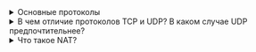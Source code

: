 <details>
    <summary>Основные протоколы</summary>
    <a href="networking/part_3.md#протокол-stp">Протокол STP</a><br>
    <a href="networking/part_6.md#протокол-ip">Протокол IP</a><br>
    <a href="networking/part_6.md#протокол-dhcp">Протокол DHCP</a><br>
    <a href="networking/part_6.md#протокол-icmp">Протокол ICMP</a><br>
    <a href="networking/part_6.md#протокол-arp">Протокол ARP</a><br>
    <a href="networking/part_7.md#протокол-udp">Протокол UDP</a><br>
    <a href="networking/part_7.md#протокол-tcp">Протокол TCP</a><br>
    <a href="networking/part_8.md#протокол-dns">Протокол DNS</a><br>
    <a href="networking/part_9.md#протокол-http">Протокол HTTP</a><br>
    <a href="networking/part_8.md#протокол-smtp">Протокол SMTP</a><br>
    <a href="networking/part_8.md#протокол-pop3">Протокол POP3</a><br>
    <a href="networking/part_8.md#протокол-imap">Протокол IMAP</a><br>
    <a href="networking/part_8.md#протокол-ftp">Протокол FTP</a><br>
</details>

<details>
<summary>В чем отличие протоколов TCP и UDP? В каком случае UDP предпочтительнее?</summary>

**TCP** – транспортный протокол передачи данных в сетях TCP/IP, предварительно устанавливающий соединение с сетью.
**UDP** – транспортный протокол, передающий сообщения-датаграммы без необходимости установки соединения в IP-сети.

Разница между протоколами TCP и UDP – в так называемой "гарантии доставки". TCP требует отклика от клиента, которому 
доставлен пакет данных, подтверждения доставки, и для этого ему необходимо установленное заранее соединение. 
Также протокол TCP считается надежным, тогда как UDP получил даже именование протокол ненадежных датаграмм. 
TCP исключает потери данных, дублирование и перемешивание пакетов, задержки. UDP все это допускает, и соединение 
для работы ему не требуется. Процессы, которым данные передаются по UDP, должны обходиться полученным, даже и с потерями. 
TCP контролирует загруженность соединения, UDP не контролирует ничего, кроме целостности полученных датаграмм.

С другой стороны, благодаря такой не избирательности и бесконтрольности, UDP доставляет пакеты данных (датаграммы) 
гораздо быстрее, потому для приложений, которые рассчитаны на широкую пропускную способность и быстрый обмен, 
UDP можно считать оптимальным протоколом. К таковым относятся сетевые и браузерные игры, а также программы просмотра 
потокового видео и приложения для видеосвязи (или голосовой): от потери пакета, полной или частичной, ничего не меняется, 
повторять запрос не обязательно, зато загрузка происходит намного быстрее. Протокол TCP, как более надежный, 
с успехом применяется даже в почтовых программах, позволяя контролировать не только трафик, но и длину сообщения 
и скорость обмена трафиком.
</details>  

<details>
<summary>Что такое NAT?</summary>
Технология преобразования IP-адреса внутренней сети во внешний IP-адрес, что позволяет решить проблему ограниченности 
адресов IPv4.
</details>